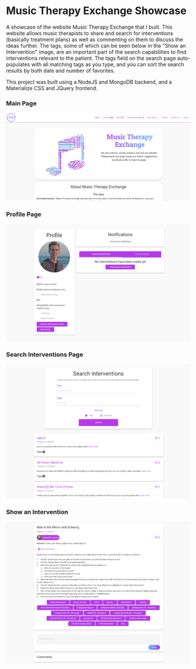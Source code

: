 # Music Therapy Exchange Showcase
A showcase of the website Music Therapy Exchange that I built. This website allows music therapists to share and search for interventions (basically treatment plans) as well as commenting on them to discuss the ideas further. The tags, some of which can be seen below in the "Show an Intervention" image, are an important part of the search capabilities to find interventions relevant to the patient. The tags field on the search page auto-populates with all matching tags as you type, and you can sort the search results by both date and number of favorites. 

This project was built using a NodeJS and MongoDB backend, and a Materialize CSS and JQuery frontend.

### Main Page
![](https://github.com/JasonHassold/Music-Therapy-Exchange-Showcase/blob/master/mtxmain.PNG)

### Profile Page
![](https://github.com/JasonHassold/Music-Therapy-Exchange-Showcase/blob/master/mtxprofile.PNG)

### Search Interventions Page
![](https://github.com/JasonHassold/Music-Therapy-Exchange-Showcase/blob/master/mtxsearch.PNG)

### Show an Intervention
![](https://github.com/JasonHassold/Music-Therapy-Exchange-Showcase/blob/master/mtxintervention.PNG)
